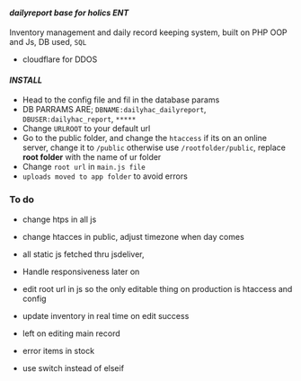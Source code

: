 #### **_dailyreport base for holics ENT_**

Inventory management and daily record keeping system, built on PHP OOP and Js, DB used, `SQL`

- cloudflare for DDOS

#### **_INSTALL_**

- Head to the config file and fil in the database params
- DB PARRAMS ARE; `DBNAME:dailyhac_dailyreport`, `DBUSER:dailyhac_report`, `*****`
- Change `URLROOT` to your default url
- Go to the public folder, and change the `htaccess` if its on an online server, change it to `/public` otherwise use `/rootfolder/public`, replace **root folder** with the name of ur folder
- Change `root url` in `main.js file`
- `uploads moved to app folder` to avoid errors

### To do

- change htps in all js

- change htacces in public, adjust timezone when day comes

- all static js fetched thru jsdeliver,

- Handle responsiveness later on

- edit root url in js so the only editable thing on production is htaccess and config

- update inventory in real time on edit success

- left on editing main record

- error items in stock
- use switch instead of elseif
